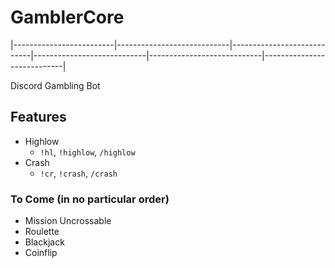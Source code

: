 # GamblerCore

|-------------------------|----------------------------|----------------------------|----------------------------|----------------------------|----------------------------|

Discord Gambling Bot

## Features

 * Highlow
   * `!hl`, `!highlow`, `/highlow`
 * Crash
   * `!cr`, `!crash`, `/crash`  

### To Come (in no particular order)
  * Mission Uncrossable
  * Roulette
  * Blackjack
  * Coinflip
